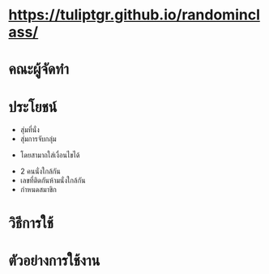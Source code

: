 # https://tuliptgr.github.io/randominclass/
# คณะผู้จัดทำ
# ประโยชน์
- สุ่มที่นั่ง
- สุ่มการจับกลุ่ม
* โดยสามาถใส่เงื่อนไขได้
- 2 คนนั่งใกล้กัน
- เลขที่ติดกันห้ามนั่งใกล้กัน
- กำหนดสมาขิก
# วิธีการใช้
# ตัวอย่างการใช้งาน
